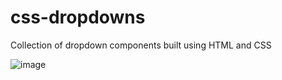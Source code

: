 # css-dropdowns
Collection of dropdown components built using HTML and CSS

![image](https://github.com/GilCarvalhal/css-dropdowns/assets/113273832/ab9343a4-5754-4d49-bc0c-b55b84dec085)
